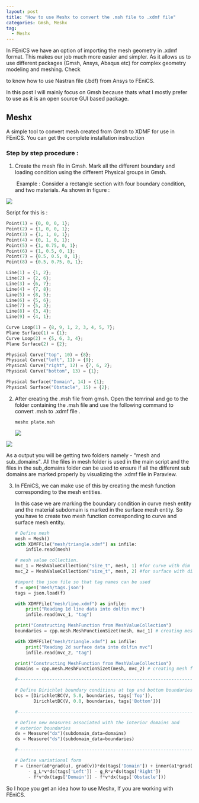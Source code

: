 ```yaml
---
layout: post
title: "How to use Meshx to convert the .msh file to .xdmf file"
categories: Gmsh, Meshx
tag: 
  - Meshx
---
```


In FEniCS we have an option of importing the mesh geometry in .xdmf format. This makes our job much more easier and simpler. As it allows us to use different packages (Gmsh, Ansys, Abaqus etc) for complex geometry modeling and meshing. Check

[this post]: https://computationalmechanics.in/easy-way-to-import-mesh-file-of-complex-geometries-from-ansys-to-fenics/

to know how to use Nastran file (.bdf) from Ansys to FEniCS.  

In this post I will mainly focus on Gmsh because thats what I mostly prefer to use as it is an open source  GUI based package. 

## Meshx

A simple tool to convert mesh created from Gmsh to XDMF for use in FEniCS. You can get the complete installation instruction 

[here]: https://github.com/iitrabhi/meshx



### Step by step procedure : 

1. Create the mesh file in Gmsh. Mark all the different boundary and loading condition using the different Physical groups in Gmsh. 

   ​	Example : Consider a rectangle section with four boundary condition, and two materials.  As shown in figure :

   

![](D:\Codes\Meenu\umeenukrishnan.github.io\assets\images\meshx.png)

Script for this is :

```python
Point(1) = {0, 0, 0, 1};
Point(2) = {1, 0, 0, 1};
Point(3) = {1, 1, 0, 1};
Point(4) = {0, 1, 0, 1};
Point(5) = {1, 0.75, 0, 1};
Point(6) = {1, 0.5, 0, 1};
Point(7) = {0.5, 0.5, 0, 1};
Point(8) = {0.5, 0.75, 0, 1};

Line(1) = {1, 2};
Line(2) = {2, 6};
Line(3) = {6, 7};
Line(4) = {7, 8};
Line(5) = {8, 5};
Line(6) = {5, 6};
Line(7) = {5, 3};
Line(8) = {3, 4};
Line(9) = {4, 1};

Curve Loop(1) = {8, 9, 1, 2, 3, 4, 5, 7};
Plane Surface(1) = {1};
Curve Loop(2) = {5, 6, 3, 4};
Plane Surface(2) = {2};

Physical Curve("top", 10) = {8};
Physical Curve("left", 11) = {9};
Physical Curve("right", 12) = {7, 6, 2};
Physical Curve("bottom", 13) = {1};

Physical Surface("Domain", 14) = {1};
Physical Surface("Obstacle", 15) = {2};

```



2. After creating the .msh file from gmsh. Open the temrinal and go to the folder containing the .msh file and use the following command to convert .msh to .xdmf file .

   ```
   meshx plate.msh
   ```

   ![](D:\Codes\Meenu\umeenukrishnan.github.io\assets\images\meshx_terminal.png)

![](D:\Codes\Meenu\umeenukrishnan.github.io\assets\images\meshx_folder.png)

As a output you will be getting two folders namely - "mesh and sub_domains". All the files in mesh folder is used in the main script and the files in the sub_domains folder can be used to ensure if all the different sub domains are marked properly by visualizing the .xdmf file in Paraview. 

3. In FEniCS, we can make use of this by creating the mesh function corresponding to the mesh entities. 

   In this case we are marking the boundary condition in curve mesh entity and the material subdomain is marked in the surface mesh entity. So you have to create two mesh function corresponding to curve and surface mesh entity. 

   ```python
   # Define mesh
   mesh = Mesh()
   with XDMFFile("mesh/triangle.xdmf") as infile:
       infile.read(mesh)
   
   # mesh value collection.
   mvc_1 = MeshValueCollection("size_t", mesh, 1) #for curve with dim 1
   mvc_2 = MeshValueCollection("size_t", mesh, 2) #for surface with dim 2
   
   #import the json file so that tag names can be used
   f = open('mesh/tags.json') 
   tags = json.load(f)
   
   with XDMFFile("mesh/line.xdmf") as infile:
       print("Reading 1d line data into dolfin mvc")
       infile.read(mvc_1, "tag")
   
   print("Constructing MeshFunction from MeshValueCollection")
   boundaries = cpp.mesh.MeshFunctionSizet(mesh, mvc_1) # creating mesh function for curve 
   
   with XDMFFile("mesh/triangle.xdmf") as infile:
       print("Reading 2d surface data into dolfin mvc")
       infile.read(mvc_2, "tag")
   
   print("Constructing MeshFunction from MeshValueCollection")
   domains = cpp.mesh.MeshFunctionSizet(mesh, mvc_2) # creating mesh function for surface 
   
   #--------------------------------------------------------------------------------------------------------------------------------
   
   # Define Dirichlet boundary conditions at top and bottom boundaries
   bcs = [DirichletBC(V, 5.0, boundaries, tags['Top']),
          DirichletBC(V, 0.0, boundaries, tags['Bottom'])]
   
   #--------------------------------------------------------------------------------------------------------------------------------
   
   # Define new measures associated with the interior domains and
   # exterior boundaries
   dx = Measure("dx")(subdomain_data=domains)
   ds = Measure("ds")(subdomain_data=boundaries)
   
   #--------------------------------------------------------------------------------------------------------------------------------
   
   # Define variational form
   F = (inner(a0*grad(u), grad(v))*dx(tags['Domain']) + inner(a1*grad(u), grad(v))*dx(tags['Obstacle'])
        - g_L*v*ds(tags['Left']) - g_R*v*ds(tags['Right'])
        - f*v*dx(tags['Domain']) - f*v*dx(tags['Obstacle']))
   ```

   

So I hope you get an idea how to use Meshx, If you are working with FEniCS. 